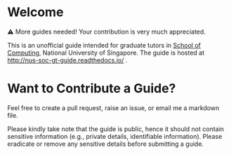 # Welcome

:warning: More guides needed! Your contribution is very much appreciated.

This is an unofficial guide intended for graduate tutors in [School of Computing](https://www.comp.nus.edu.sg/), National University of Singapore. The guide is hosted at http://nus-soc-gt-guide.readthedocs.io/ .

# Want to Contribute a Guide?
Feel free to create a pull request, raise an issue, or email me a markdown file.

Please kindly take note that the guide is public, hence it should not contain sensitive information (e.g., private details, identifiable information). Please eradicate or remove any sensitive details before submitting a guide.